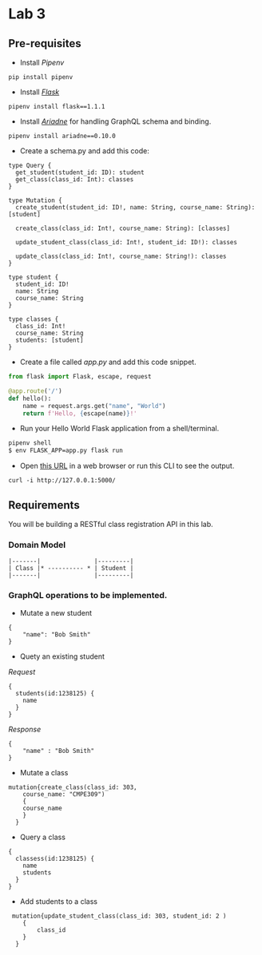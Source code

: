 # Lab 3

## Pre-requisites

* Install _Pipenv_

```
pip install pipenv
```

* Install _[Flask](https://palletsprojects.com/p/flask/)_

```
pipenv install flask==1.1.1
```
* Install _[Ariadne](https://ariadnegraphql.org/docs/flask-integration.html)_ for handling GraphQL schema and binding.

```
pipenv install ariadne==0.10.0
```

* Create a schema.py and add this code:

```
type Query {
  get_student(student_id: ID): student
  get_class(class_id: Int): classes
}

type Mutation {
  create_student(student_id: ID!, name: String, course_name: String): [student]

  create_class(class_id: Int!, course_name: String): [classes]

  update_student_class(class_id: Int!, student_id: ID!): classes

  update_class(class_id: Int!, course_name: String!): classes
}

type student {
  student_id: ID!
  name: String
  course_name: String
}

type classes {
  class_id: Int!
  course_name: String
  students: [student]
}

```

* Create a file called _app.py_ and add this code snippet.

```python
from flask import Flask, escape, request

@app.route('/')
def hello():
    name = request.args.get("name", "World")
    return f'Hello, {escape(name)}!'
```

* Run your Hello World Flask application from a shell/terminal.

```sh
pipenv shell
$ env FLASK_APP=app.py flask run
```

* Open [this URL](http://127.0.0.1:5000/) in a web browser or run this CLI to see the output.

```
curl -i http://127.0.0.1:5000/
```

## Requirements

You will be building a RESTful class registration API in this lab.

### Domain Model

```
|-------|               |---------|
| Class |* ---------- * | Student |
|-------|               |---------|
```

### GraphQL operations to be implemented.

* Mutate a new student

```
{
    "name": "Bob Smith"
}
```

* Quety an existing student

_Request_

```
{
  students(id:1238125) {
    name
  }
}
```

_Response_

```
{
    "name" : "Bob Smith"
}
```

* Mutate a class

```
mutation{create_class(class_id: 303,
    course_name: "CMPE309")
    {
	course_name
    }
  }
```

* Query a class

```
{
  classess(id:1238125) {
    name
    students
  }
}
```

* Add students to a class

```
 mutation{update_student_class(class_id: 303, student_id: 2 )
    {
        class_id
    }
  }
```



